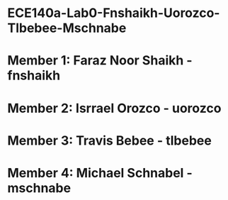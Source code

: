 # ECE140a-Lab0-Fnshaikh-Uorozco-Tlbebee-Mschnabe

# Member 1: Faraz Noor Shaikh - fnshaikh
# Member 2: Isrrael Orozco - uorozco
# Member 3: Travis Bebee - tlbebee
# Member 4: Michael Schnabel - mschnabe
